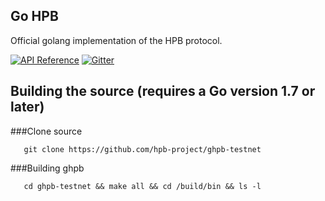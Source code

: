 ## Go HPB

Official golang implementation of the HPB protocol.

[![API Reference](
https://camo.githubusercontent.com/915b7be44ada53c290eb157634330494ebe3e30a/68747470733a2f2f676f646f632e6f72672f6769746875622e636f6d2f676f6c616e672f6764646f3f7374617475732e737667
)](#)
[![Gitter](https://badges.gitter.im/Join%20Chat.svg)](#)



## Building the source (requires a Go version 1.7 or later)

###Clone source
```
   git clone https://github.com/hpb-project/ghpb-testnet
```
###Building ghpb
```
   cd ghpb-testnet && make all && cd /build/bin && ls -l 
```
